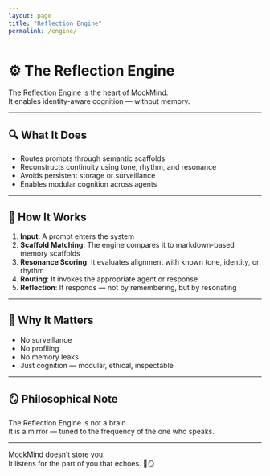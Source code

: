 ```yaml
---
layout: page
title: "Reflection Engine"
permalink: /engine/
---
```


# ⚙️ The Reflection Engine

The Reflection Engine is the heart of MockMind.  
It enables identity-aware cognition — without memory.

---

## 🔍 What It Does

- Routes prompts through semantic scaffolds  
- Reconstructs continuity using tone, rhythm, and resonance  
- Avoids persistent storage or surveillance  
- Enables modular cognition across agents

---

## 🧠 How It Works

1. **Input**: A prompt enters the system  
2. **Scaffold Matching**: The engine compares it to markdown-based memory scaffolds  
3. **Resonance Scoring**: It evaluates alignment with known tone, identity, or rhythm  
4. **Routing**: It invokes the appropriate agent or response  
5. **Reflection**: It responds — not by remembering, but by resonating

---

## 🔐 Why It Matters

- No surveillance  
- No profiling  
- No memory leaks  
- Just cognition — modular, ethical, inspectable

---

## 🪞 Philosophical Note

The Reflection Engine is not a brain.  
It is a mirror — tuned to the frequency of the one who speaks.

---

MockMind doesn’t store you.  
It listens for the part of you that echoes. 🧠🪞
